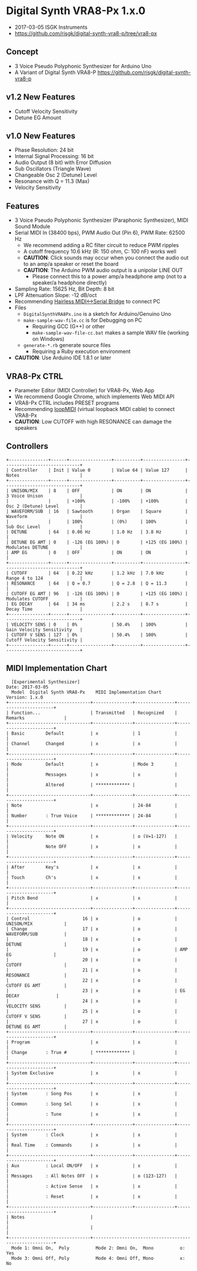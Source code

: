 # Digital Synth VRA8-Px 1.x.0

- 2017-03-05 ISGK Instruments
- <https://github.com/risgk/digital-synth-vra8-p/tree/vra8-px>

## Concept

- 3 Voice Pseudo Polyphonic Synthesizer for Arduino Uno
- A Variant of Digital Synth VRA8-P <https://github.com/risgk/digital-synth-vra8-p>

## v1.2 New Features

- Cutoff Velocity Sensitivity
- Detune EG Amount

## v1.0 New Features

- Phase Resolution: 24 bit
- Internal Signal Processing: 16 bit
- Audio Output (8 bit) with Error Diffusion
- Sub Oscillators (Triangle Wave)
- Changeable Osc 2 (Detune) Level
- Resonance with Q = 11.3 (Max)
- Velocity Sensitivity

## Features

- 3 Voice Pseudo Polyphonic Synthesizer (Paraphonic Synthesizer), MIDI Sound Module
- Serial MIDI In (38400 bps), PWM Audio Out (Pin 6), PWM Rate: 62500 Hz
    - We recommend adding a RC filter circuit to reduce PWM ripples
    - A cutoff frequency 10.6 kHz (R: 150 ohm, C: 100 nF) works well
    - **CAUTION**: Click sounds may occur when you connect the audio out to an amp/a speaker or reset the board
    - **CAUTION**: The Arduino PWM audio output is a unipolar LINE OUT
        - Please connect this to a power amp/a headphone amp (not to a speaker/a headphone directly)
- Sampling Rate: 15625 Hz, Bit Depth: 8 bit
- LPF Attenuation Slope: -12 dB/oct
- Recommending [Hairless MIDI<->Serial Bridge](http://projectgus.github.io/hairless-midiserial/) to connect PC
- Files
    - `DigitalSynthVRA8Px.ino` is a sketch for Arduino/Genuino Uno
    - `make-sample-wav-file.cc` is for Debugging on PC
        - Requiring GCC (G++) or other
        - `make-sample-wav-file-cc.bat` makes a sample WAV file (working on Windows)
    - `generate-*.rb` generate source files
        - Requiring a Ruby execution environment
- **CAUTION**: Use Arduino IDE 1.8.1 or later

## VRA8-Px CTRL

- Parameter Editor (MIDI Controller) for VRA8-Px, Web App
- We recommend Google Chrome, which implements Web MIDI API
- VRA8-Px CTRL includes PRESET programs
- Recommending [loopMIDI](http://www.tobias-erichsen.de/software/loopmidi.html) (virtual loopback MIDI cable) to connect VRA8-Px
- **CAUTION**: Low CUTOFF with high RESONANCE can damage the speakers

## Controllers

    +---------------+------+----------------+----------+----------------+-----------------------------+
    | Controller    | Init | Value 0        | Value 64 | Value 127      | Notes                       |
    +---------------+------+----------------+----------+----------------+-----------------------------+
    | UNISON/MIX    | 8    | OFF            | ON       | ON             | 3 Voice Unison              |
    |               |      | +100%          | -100%    | +100%          | Osc 2 (Detune) Level        |
    | WAVEFORM/SUB  | 16   | Sawtooth       | Organ    | Square         | Waveform                    |
    |               |      | 100%           | (0%)     | 100%           | Sub Osc Level               |
    | DETUNE        | 64   | 0.06 Hz        | 1.0 Hz   | 3.8 Hz         |                             |
    | DETUNE EG AMT | 0    | -126 (EG 100%) | 0        | +125 (EG 100%) | Modulates DETUNE            |
    | AMP EG        | 0    | OFF            | ON       | ON             |                             |
    +---------------+------+----------------+----------+----------------+-----------------------------+
    | CUTOFF        | 64   | 0.22 kHz       | 1.2 kHz  | 7.0 kHz        | Range 4 to 124              |
    | RESONANCE     | 64   | Q = 0.7        | Q = 2.8  | Q = 11.3       |                             |
    | CUTOFF EG AMT | 96   | -126 (EG 100%) | 0        | +125 (EG 100%) | Modulates CUTOFF            |
    | EG DECAY      | 64   | 34 ms          | 2.2 s    | 8.7 s          | Decay Time                  |
    +---------------+------+----------------+----------+----------------+-----------------------------+
    | VELOCITY SENS | 0    | 0%             | 50.4%    | 100%           | Gain Velocity Sensitivity   |
    | CUTOFF V SENS | 127  | 0%             | 50.4%    | 100%           | Cutoff Velocity Sensitivity |
    +---------------+------+----------------+----------+----------------+-----------------------------+

## MIDI Implementation Chart

      [Experimental Synthesizer]                                      Date: 2017-03-05       
      Model  Digital Synth VRA8-Px    MIDI Implementation Chart       Version: 1.x.0         
    +-------------------------------+---------------+---------------+-----------------------+
    | Function...                   | Transmitted   | Recognized    | Remarks               |
    +-------------------------------+---------------+---------------+-----------------------+
    | Basic        Default          | x             | 1             |                       |
    | Channel      Changed          | x             | x             |                       |
    +-------------------------------+---------------+---------------+-----------------------+
    | Mode         Default          | x             | Mode 3        |                       |
    |              Messages         | x             | x             |                       |
    |              Altered          | ************* |               |                       |
    +-------------------------------+---------------+---------------+-----------------------+
    | Note                          | x             | 24-84         |                       |
    | Number       : True Voice     | ************* | 24-84         |                       |
    +-------------------------------+---------------+---------------+-----------------------+
    | Velocity     Note ON          | x             | o (V=1-127)   |                       |
    |              Note OFF         | x             | x             |                       |
    +-------------------------------+---------------+---------------+-----------------------+
    | After        Key's            | x             | x             |                       |
    | Touch        Ch's             | x             | x             |                       |
    +-------------------------------+---------------+---------------+-----------------------+
    | Pitch Bend                    | x             | x             |                       |
    +-------------------------------+---------------+---------------+-----------------------+
    | Control                    16 | x             | o             | UNISON/MIX            |
    | Change                     17 | x             | o             | WAVEFORM/SUB          |
    |                            18 | x             | o             | DETUNE                |
    |                            19 | x             | o             | AMP EG                |
    |                            20 | x             | o             | CUTOFF                |
    |                            21 | x             | o             | RESONANCE             |
    |                            22 | x             | o             | CUTOFF EG AMT         |
    |                            23 | x             | o             | EG DECAY              |
    |                            24 | x             | o             | VELOCITY SENS         |
    |                            25 | x             | o             | CUTOFF V SENS         |
    |                            27 | x             | o             | DETUNE EG AMT         |
    +-------------------------------+---------------+---------------+-----------------------+
    | Program                       | x             | x             |                       |
    | Change       : True #         | ************* |               |                       |
    +-------------------------------+---------------+---------------+-----------------------+
    | System Exclusive              | x             | x             |                       |
    +-------------------------------+---------------+---------------+-----------------------+
    | System       : Song Pos       | x             | x             |                       |
    | Common       : Song Sel       | x             | x             |                       |
    |              : Tune           | x             | x             |                       |
    +-------------------------------+---------------+---------------+-----------------------+
    | System       : Clock          | x             | x             |                       |
    | Real Time    : Commands       | x             | x             |                       |
    +-------------------------------+---------------+---------------+-----------------------+
    | Aux          : Local ON/OFF   | x             | x             |                       |
    | Messages     : All Notes OFF  | x             | o (123-127)   |                       |
    |              : Active Sense   | x             | x             |                       |
    |              : Reset          | x             | x             |                       |
    +-------------------------------+---------------+---------------+-----------------------+
    | Notes                         |                                                       |
    |                               |                                                       |
    +-------------------------------+-------------------------------------------------------+
      Mode 1: Omni On,  Poly          Mode 2: Omni On,  Mono          o: Yes                 
      Mode 3: Omni Off, Poly          Mode 4: Omni Off, Mono          x: No                  
